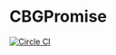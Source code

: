 # CBGPromise

[![Circle CI](https://circleci.com/gh/cbguder/CBGPromise/tree/master.svg?style=svg)](https://circleci.com/gh/cbguder/CBGPromise/tree/master)

